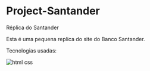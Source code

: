 # Project-Santander
Réplica do Santander

Esta é uma pequena replica do site do Banco Santander.

Tecnologias usadas:

![html css](https://github.com/boscopontes/Project-Santander/assets/141064695/eb65f740-dccd-4ca5-b481-2ca5a25e2608)

